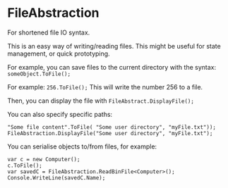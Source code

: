 # FileAbstraction

For shortened file IO syntax. 

This is an easy way of writing/reading files. This might be useful for state management, or quick prototyping.

For example, you can save files to the current directory with the syntax: `someObject.ToFile();`

For example: `256.ToFile();` This will write the number 256 to a file.

Then, you can display the file with `FileAbstract.DisplayFile();`

You can also specify specific paths:
```
"Some file content".ToFile( "Some user directory", "myFile.txt"));
FileAbstraction.DisplayFile("Some user directory", "myFile.txt");
```

You can serialise objects to/from files, for example:

```
var c = new Computer();
c.ToFile();
var savedC = FileAbstraction.ReadBinFile<Computer>();
Console.WriteLine(savedC.Name);
```
